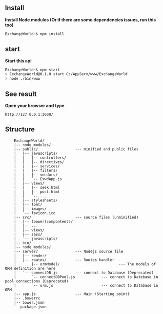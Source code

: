 ## Install

**Install Node modules (Or if there are some dependencies issues, run this too)**

```bash
ExchangeWorld~$ npm install
```

## start

**Start this api**

```bash
ExchangeWorld~$ npm start
> ExchangeWorld@0.1.0 start C:/AppServ/www/ExchangeWorld
> node ./bin/www
```


## See result

**Open your browser and type**

`http://127.0.0.1:3000/`


## Structure

```
	ExchangeWorld/
	|-- node_modules/
	|-- public/                 --- minified and public files
	|	|-- javascripts/
	|	|	|-- controllers/
	|	|	|-- directives/
	|	|	|-- services/
	|	|	|-- filters/
	|	|	|-- vendors/
	|	|	`-- ExwdApp.js
	|	|-- views/
	|	|	|-- seek.html
	|	|	|-- post.html
	|	|	`-- ...
	|	|-- stylesheets/
	|	|-- font/
	|	|-- images/
	|	`-- favicon.ico
	|-- src/                    --- source files (unminified)
	|	|-- (bower)compontents/
	|	|-- ...
	|	|-- views/
	|	|-- sass/
	|	`-- javascripts/
	|-- bin/
	|-- node_modules/
	|-- server/       			--- Nodejs source file
	|	|-- render/
	|	|-- routes/				--- Routes handler
	|       |-- ormModel/                           --- The models of ORM definition are here
	|	`-- connectDB.js		--- connect to Database (Deprecated)
	|       `-- connectDBPool.js            --- connect to Datebase in pool connections (Deprecated)
	|       `-- orm.js                      --- connect to Database in ORM
	|-- app.js 					--- Main (Starting point)
	|-- .bowerrc
	|-- bower.json
	`--package.json
```
